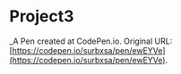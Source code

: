 # Project3
 _A Pen created at CodePen.io. Original URL: [https://codepen.io/surbxsa/pen/ewEYVe](https://codepen.io/surbxsa/pen/ewEYVe).

 